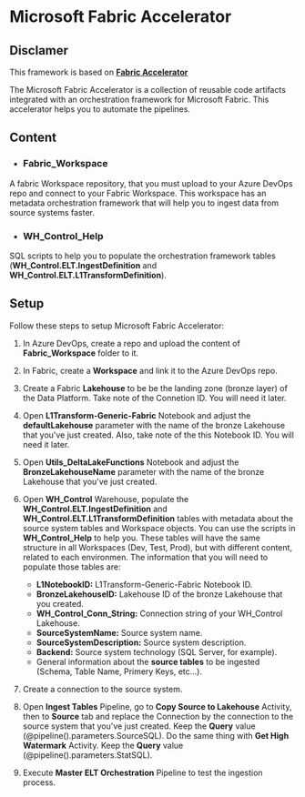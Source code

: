# Microsoft Fabric Accelerator

## Disclamer
This framework is based on **[Fabric Accelerator](https://bennyaustin.com/2024/11/17/fabric-accelerator/)** 

The Microsoft Fabric Accelerator is a collection of reusable code artifacts integrated with an orchestration framework for Microsoft Fabric. This accelerator helps you to automate the pipelines.

## Content

- ### Fabric_Workspace
A fabric Workspace repository, that you must upload to your Azure DevOps repo and connect to your Fabric Workspace. This workspace has an metadata orchestration framework that will help you to ingest data from source systems faster.

- ### WH_Control_Help
SQL scripts to help you to populate the orchestration framework tables (**WH_Control.ELT.IngestDefinition** and **WH_Control.ELT.L1TransformDefinition**).

## Setup

Follow these steps to setup Microsoft Fabric Accelerator:

1. In Azure DevOps, create a repo and upload the content of **Fabric_Workspace** folder to it.

2. In Fabric, create a **Workspace** and link it to the Azure DevOps repo.

3. Create a Fabric **Lakehouse** to be be the landing zone (bronze layer) of the Data Platform. Take note of the Connetion ID. You will need it later.

4. Open **L1Transform-Generic-Fabric** Notebook and adjust the **defaultLakehouse** parameter with the name of the bronze Lakehouse that you've just created. Also, take note of the this Notebook ID. You will need it later.

5. Open **Utils_DeltaLakeFunctions** Notebook and adjust the **BronzeLakehouseName** parameter with the name of the bronze Lakehouse that you've just created.

6. Open **WH_Control** Warehouse, populate the **WH_Control.ELT.IngestDefinition** and **WH_Control.ELT.L1TransformDefinition** tables with metadata about the source system tables and Workspace objects. You can use the scripts in **WH_Control_Help** to help you. These tables will have the same structure in all Workspaces (Dev, Test, Prod), but with different content, related to each environmen. 
The information that you will need to populate those tables are:
    - **L1NotebookID:** L1Transform-Generic-Fabric Notebook ID.
    - **BronzeLakehouseID:** Lakehouse ID of the bronze Lakehouse that you created.
    - **WH_Control_Conn_String:** Connection string of your WH_Control Lakehouse. 
    - **SourceSystemName:** Source system name.
    - **SourceSystemDescription:** Source system description.
    - **Backend:** Source system technology (SQL Server, for example).
    - General information about the **source tables** to be ingested (Schema, Table Name, Primery Keys, etc...).

7. Create a connection to the source system.

8. Open **Ingest Tables** Pipeline, go to **Copy Source to Lakehouse** Activity, then to **Source** tab and replace the Connection by the connection to the source system that you've just created. Keep the **Query** value (@pipeline().parameters.SourceSQL). Do the same thing with **Get High Watermark** Activity. Keep the **Query** value (@pipeline().parameters.StatSQL).

9. Execute **Master ELT Orchestration** Pipeline to test the ingestion process.
